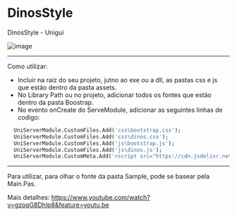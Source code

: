 # DinosStyle
DinosStyle - Unigui

![image](https://github.com/user-attachments/assets/739cf197-ed53-4b1c-a7f9-c9cfedab8867)

---

Como utilizar: 
  - Incluir na raiz do seu projeto, jutno ao exe ou a dll, as pastas css e js que estão dentro da pasta assets.
  - No Library Path ou no projeto, adicionar todos os fontes que estão dentro da pasta Boostrap.
  - No evento onCreate do ServeModule, adicionar as seguintes linhas de codigo:

```pascal
  UniServerModule.CustomFiles.Add('css\bootstrap.css');
  UniServerModule.CustomFiles.Add('css\dinos.css');
  UniServerModule.CustomFiles.Add('js\bootstrap.js');
  UniServerModule.CustomFiles.Add('js\dinos.js');
  UniServerModule.CustomMeta.Add('<script src="https://cdn.jsdelivr.net/npm/sweetalert2@11"></script>');
```

---

Para utilizar, para olhar o fonte da pasta Sample, pode se basear pela Main.Pas.

Mais detalhes: 
https://www.youtube.com/watch?v=gzoqG8Dhlp8&feature=youtu.be 
